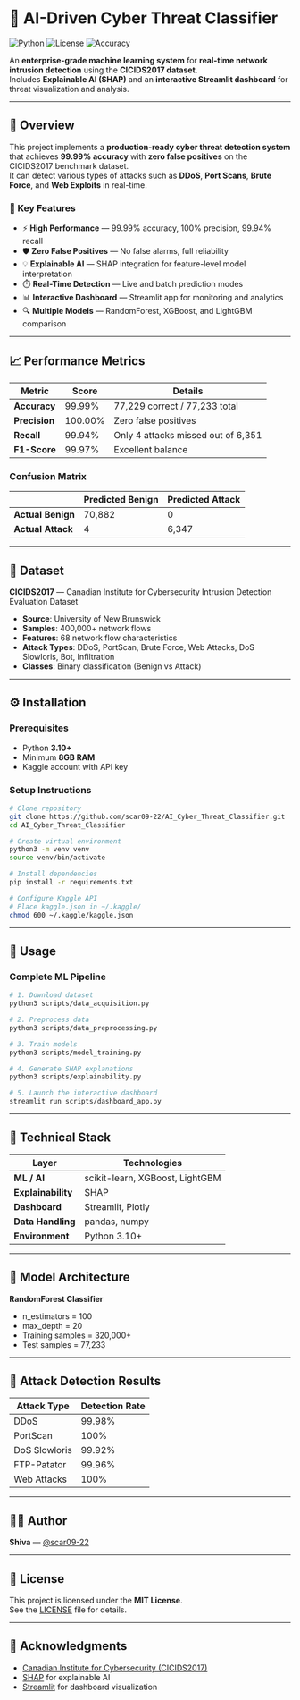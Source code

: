 # 🧠 AI-Driven Cyber Threat Classifier

[![Python](https://img.shields.io/badge/Python-3.10+-blue.svg)](https://www.python.org/downloads/)
[![License](https://img.shields.io/badge/License-MIT-green.svg)](LICENSE)
[![Accuracy](https://img.shields.io/badge/Accuracy-99.99%25-brightgreen.svg)](.)

An **enterprise-grade machine learning system** for **real-time network intrusion detection** using the **CICIDS2017 dataset**.  
Includes **Explainable AI (SHAP)** and an **interactive Streamlit dashboard** for threat visualization and analysis.

---

## 🚀 Overview

This project implements a **production-ready cyber threat detection system** that achieves **99.99% accuracy** with **zero false positives** on the CICIDS2017 benchmark dataset.  
It can detect various types of attacks such as **DDoS**, **Port Scans**, **Brute Force**, and **Web Exploits** in real-time.

### 🔑 Key Features

- ⚡ **High Performance** — 99.99% accuracy, 100% precision, 99.94% recall  
- 🛡️ **Zero False Positives** — No false alarms, full reliability  
- 💡 **Explainable AI** — SHAP integration for feature-level model interpretation  
- ⏱️ **Real-Time Detection** — Live and batch prediction modes  
- 📊 **Interactive Dashboard** — Streamlit app for monitoring and analytics  
- 🔍 **Multiple Models** — RandomForest, XGBoost, and LightGBM comparison  

---

## 📈 Performance Metrics

| Metric | Score | Details |
|--------|-------|---------|
| **Accuracy** | 99.99% | 77,229 correct / 77,233 total |
| **Precision** | 100.00% | Zero false positives |
| **Recall** | 99.94% | Only 4 attacks missed out of 6,351 |
| **F1-Score** | 99.97% | Excellent balance |

### Confusion Matrix

|  | Predicted Benign | Predicted Attack |
|---|---|---|
| **Actual Benign** | 70,882 | 0 |
| **Actual Attack** | 4 | 6,347 |

---

## 🧩 Dataset

**CICIDS2017** — Canadian Institute for Cybersecurity Intrusion Detection Evaluation Dataset

- **Source**: University of New Brunswick  
- **Samples**: 400,000+ network flows  
- **Features**: 68 network flow characteristics  
- **Attack Types**: DDoS, PortScan, Brute Force, Web Attacks, DoS Slowloris, Bot, Infiltration  
- **Classes**: Binary classification (Benign vs Attack)

---

## ⚙️ Installation

### Prerequisites
- Python **3.10+**
- Minimum **8GB RAM**
- Kaggle account with API key

### Setup Instructions

```bash
# Clone repository
git clone https://github.com/scar09-22/AI_Cyber_Threat_Classifier.git
cd AI_Cyber_Threat_Classifier

# Create virtual environment
python3 -m venv venv
source venv/bin/activate

# Install dependencies
pip install -r requirements.txt

# Configure Kaggle API
# Place kaggle.json in ~/.kaggle/
chmod 600 ~/.kaggle/kaggle.json
```

---

## 🧠 Usage

### Complete ML Pipeline

```bash
# 1. Download dataset
python3 scripts/data_acquisition.py

# 2. Preprocess data
python3 scripts/data_preprocessing.py

# 3. Train models
python3 scripts/model_training.py

# 4. Generate SHAP explanations
python3 scripts/explainability.py

# 5. Launch the interactive dashboard
streamlit run scripts/dashboard_app.py
```

---

## 🧱 Technical Stack

| Layer | Technologies |
|-------|--------------|
| **ML / AI** | scikit-learn, XGBoost, LightGBM |
| **Explainability** | SHAP |
| **Dashboard** | Streamlit, Plotly |
| **Data Handling** | pandas, numpy |
| **Environment** | Python 3.10+ |

---

## 🧮 Model Architecture

**RandomForest Classifier**
- n_estimators = 100  
- max_depth = 20  
- Training samples = 320,000+  
- Test samples = 77,233  

---

## 🔬 Attack Detection Results

| Attack Type | Detection Rate |
|--------------|----------------|
| DDoS | 99.98% |
| PortScan | 100% |
| DoS Slowloris | 99.92% |
| FTP-Patator | 99.96% |
| Web Attacks | 100% |

---

## 👨‍💻 Author

**Shiva** — [@scar09-22](https://github.com/scar09-22)

---

## 📜 License

This project is licensed under the **MIT License**.  
See the [LICENSE](LICENSE) file for details.

---

## 🙏 Acknowledgments

- [Canadian Institute for Cybersecurity (CICIDS2017)](https://www.unb.ca/cic/datasets/ids-2017.html)  
- [SHAP](https://github.com/slundberg/shap) for explainable AI  
- [Streamlit](https://streamlit.io) for dashboard visualization

